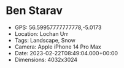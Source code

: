 # Ben Starav

- GPS: 56.59957777777778,-5.0173
- Location: Lochan Urr
- Tags: Landscape, Snow
- Camera: Apple iPhone 14 Pro Max
- Date: 2023-02-22T08:49:04.000+00:00
- Dimensions: 4032x3024
